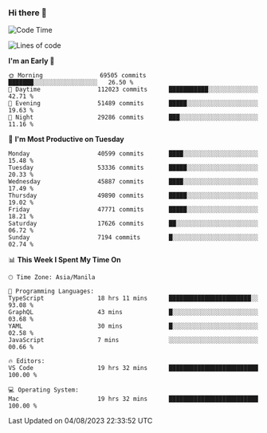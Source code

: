 ### Hi there 👋

<!--START_SECTION:waka-->
![Code Time](http://img.shields.io/badge/Code%20Time-4%2C207%20hrs%2019%20mins-blue)

![Lines of code](https://img.shields.io/badge/From%20Hello%20World%20I%27ve%20Written-103.2%20million%20lines%20of%20code-blue)

**I'm an Early 🐤** 

```text
🌞 Morning                69505 commits       ███████░░░░░░░░░░░░░░░░░░   26.50 % 
🌆 Daytime                112023 commits      ███████████░░░░░░░░░░░░░░   42.71 % 
🌃 Evening                51489 commits       █████░░░░░░░░░░░░░░░░░░░░   19.63 % 
🌙 Night                  29286 commits       ███░░░░░░░░░░░░░░░░░░░░░░   11.16 % 
```
📅 **I'm Most Productive on Tuesday** 

```text
Monday                   40599 commits       ████░░░░░░░░░░░░░░░░░░░░░   15.48 % 
Tuesday                  53336 commits       █████░░░░░░░░░░░░░░░░░░░░   20.33 % 
Wednesday                45887 commits       ████░░░░░░░░░░░░░░░░░░░░░   17.49 % 
Thursday                 49890 commits       █████░░░░░░░░░░░░░░░░░░░░   19.02 % 
Friday                   47771 commits       █████░░░░░░░░░░░░░░░░░░░░   18.21 % 
Saturday                 17626 commits       ██░░░░░░░░░░░░░░░░░░░░░░░   06.72 % 
Sunday                   7194 commits        █░░░░░░░░░░░░░░░░░░░░░░░░   02.74 % 
```


📊 **This Week I Spent My Time On** 

```text
🕑︎ Time Zone: Asia/Manila

💬 Programming Languages: 
TypeScript               18 hrs 11 mins      ███████████████████████░░   93.08 % 
GraphQL                  43 mins             █░░░░░░░░░░░░░░░░░░░░░░░░   03.68 % 
YAML                     30 mins             █░░░░░░░░░░░░░░░░░░░░░░░░   02.58 % 
JavaScript               7 mins              ░░░░░░░░░░░░░░░░░░░░░░░░░   00.66 % 

🔥 Editors: 
VS Code                  19 hrs 32 mins      █████████████████████████   100.00 % 

💻 Operating System: 
Mac                      19 hrs 32 mins      █████████████████████████   100.00 % 
```


 Last Updated on 04/08/2023 22:33:52 UTC
<!--END_SECTION:waka-->


<!--
**rad182/rad182** is a ✨ _special_ ✨ repository because its `README.md` (this file) appears on your GitHub profile.

Here are some ideas to get you started:

- 🔭 I’m currently working on ...
- 🌱 I’m currently learning ...
- 👯 I’m looking to collaborate on ...
- 🤔 I’m looking for help with ...
- 💬 Ask me about ...
- 📫 How to reach me: ...
- 😄 Pronouns: ...
- ⚡ Fun fact: ...
-->
